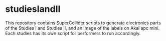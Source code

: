 # studiesIandII
This repository contains SuperCollider scripts to generate electronics parts of the Studies I and Studies II, and an image of the labels on Akai apc mini.
Each studies has its own script for performers to run accordingly.
